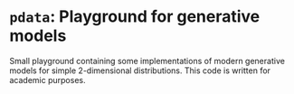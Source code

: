 # `pdata`: Playground for generative models

Small playground containing some implementations of modern generative models for simple
2-dimensional distributions. This code is written for academic purposes.
